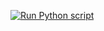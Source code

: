[![Run Python script](https://github.com/ArtBridge-s/GCS/actions/workflows/main.yml/badge.svg)](https://github.com/ArtBridge-s/GCS/actions/workflows/main.yml)
